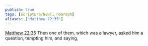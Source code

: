 ```yaml
---
publish: true
tags: [Scripture/NewT, noGraph]
aliases: ["Matthew 22:35"]
---
```

[Matthew 22:35](https://churchofjesuschrist.org/study/scriptures/nt/matt/22?lang=eng&id=p35#p35) Then one of them, which was a lawyer, asked him a question, tempting him, and saying,
